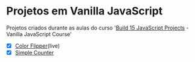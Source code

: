 # Projetos em Vanilla JavaScript

Projetos criados durante as aulas do curso '[Build 15 JavaScript Projects](https://www.youtube.com/watch?v=3PHXvlpOkf4&t=1828s) - Vanilla JavaScript Course'

- [x] [Color Flipper](https://luciana-santos.github.io/color-flipper/)(live)
- [x] [Simple Counter](https://github.com/Luciana-Santos/vanilla-javascript-projects/tree/main/simple-counter)
